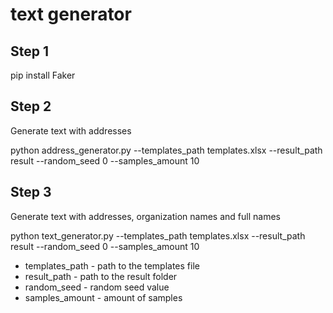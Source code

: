 # text generator

## Step 1

pip install Faker

## Step 2

Generate text with addresses

python address_generator.py --templates_path templates.xlsx --result_path result --random_seed 0 --samples_amount 10

## Step 3

Generate text with addresses, organization names and full names

python text_generator.py --templates_path templates.xlsx --result_path result --random_seed 0 --samples_amount 10

- templates_path - path to the templates file
- result_path - path to the result folder
- random_seed - random seed value
- samples_amount - amount of samples
